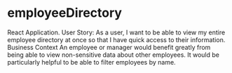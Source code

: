 # employeeDirectory
React Application. User Story:  As a user, I want to be able to view my entire employee directory at once so that I have quick access to their information.   Business Context An employee or manager would benefit greatly from being able to view non-sensitive data about other employees. It would be particularly helpful to be able to filter employees by name.

